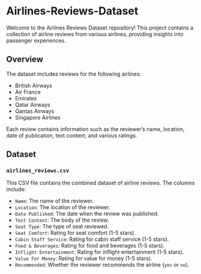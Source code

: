 # Airlines-Reviews-Dataset
Welcome to the Airlines Reviews Dataset repository! This project contains a collection of airline reviews from various airlines, providing insights into passenger experiences. 

## Overview

The dataset includes reviews for the following airlines:
- British Airways
- Air France
- Emirates
- Qatar Airways
- Qantas Airways
- Singapore Airlines

Each review contains information such as the reviewer’s name, location, date of publication, text content, and various ratings.

## Dataset

### `airlines_reviews.csv`

This CSV file contains the combined dataset of airline reviews. The columns include:

- `Name`: The name of the reviewer.
- `Location`: The location of the reviewer.
- `Date Published`: The date when the review was published.
- `Text Content`: The body of the review.
- `Seat Type`: The type of seat reviewed.
- `Seat Comfort`: Rating for seat comfort (1-5 stars).
- `Cabin Staff Service`: Rating for cabin staff service (1-5 stars).
- `Food & Beverages`: Rating for food and beverages (1-5 stars).
- `Inflight Entertainment`: Rating for inflight entertainment (1-5 stars).
- `Value For Money`: Rating for value for money (1-5 stars).
- `Recommended`: Whether the reviewer recommends the airline (`yes` or `no`).
